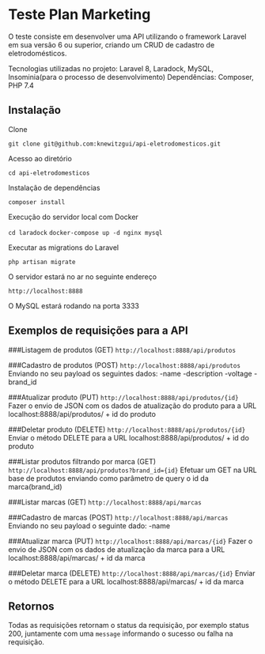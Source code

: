 # Teste Plan Marketing

O teste consiste em desenvolver uma API utilizando o framework Laravel em sua versão 6 ou superior, criando um CRUD de cadastro de eletrodomésticos.

Tecnologias utilizadas no projeto: Laravel 8, Laradock, MySQL, Insominia(para o processo de desenvolvimento)
Dependências: Composer, PHP 7.4

## Instalação

Clone

``
git clone git@github.com:knewitzgui/api-eletrodomesticos.git
``

Acesso ao diretório

``
cd api-eletrodomesticos
``

Instalação de dependências

``
composer install
``

Execução do servidor local com Docker

``
cd laradock
``
``
docker-compose up -d nginx mysql
``

Executar as migrations do Laravel

``
php artisan migrate
``

O servidor estará no ar no seguinte endereço

``
http://localhost:8888
``

O MySQL estará rodando na porta 3333

## Exemplos de requisições para a API

###Listagem de produtos (GET)
``
http://localhost:8888/api/produtos
``

###Cadastro de produtos (POST)
``
http://localhost:8888/api/produtos
``
Enviando no seu payload os seguintes dados:
-name
-description
-voltage
-brand_id

###Atualizar produto (PUT)
``
http://localhost:8888/api/produtos/{id}
``
Fazer o envio de JSON com os dados de atualização do produto para a URL localhost:8888/api/produtos/ + id do produto

###Deletar produto (DELETE)
``
http://localhost:8888/api/produtos/{id}
``
Enviar o método DELETE para a URL localhost:8888/api/produtos/ + id do produto

###Listar produtos filtrando por marca (GET)
``
http://localhost:8888/api/produtos?brand_id={id}
``
Efetuar um GET na URL base de produtos enviando como parâmetro de query o id da marca(brand_id)

###Listar marcas (GET)
``
http://localhost:8888/api/marcas
``

###Cadastro de marcas (POST)
``
http://localhost:8888/api/marcas
``
Enviando no seu payload o seguinte dado:
-name

###Atualizar marca (PUT)
``
http://localhost:8888/api/marcas/{id}
``
Fazer o envio de JSON com os dados de atualização da marca para a URL localhost:8888/api/marcas/ + id da marca

###Deletar marca (DELETE)
``
http://localhost:8888/api/marcas/{id}
``
Enviar o método DELETE para a URL localhost:8888/api/marcas/ + id da marca

## Retornos

Todas as requisições retornam o status da requisição, por exemplo status 200, juntamente com uma ``message`` informando o sucesso ou falha na requisição.
